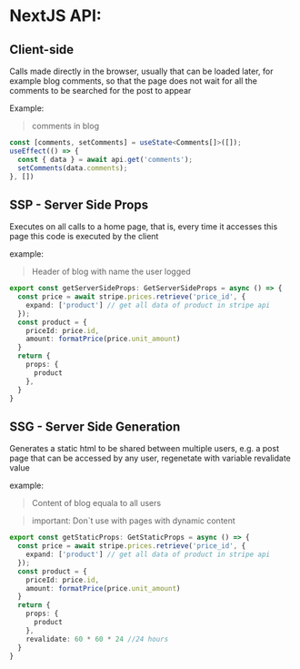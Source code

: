 
# NextJS API:

## Client-side
Calls made directly in the browser, usually that can be loaded later, for example blog comments, so that the page does not wait for all the comments to be searched for the post to appear

Example: 
> comments in blog

```typescript
const [comments, setComments] = useState<Comments[]>([]);
useEffect(() => {
  const { data } = await api.get('comments');
  setComments(data.comments);
}, [])
```

## SSP - Server Side Props
Executes on all calls to a home page, that is, every time it accesses this page this code is executed by the client

example:
> Header of blog with name the user logged

```typescript
export const getServerSideProps: GetServerSideProps = async () => {
  const price = await stripe.prices.retrieve('price_id', {
    expand: ['product'] // get all data of product in stripe api
  });
  const product = {
    priceId: price.id,
    amount: formatPrice(price.unit_amount)
  }
  return {
    props: {
      product
    },
  }
}
```

## SSG - Server Side Generation
Generates a static html to be shared between multiple users, e.g. a post page that can be accessed by any user, regenetate with variable revalidate value

example:
> Content of blog equala to all users

> important:  Don`t use with pages with dynamic content

```typescript
export const getStaticProps: GetStaticProps = async () => {
  const price = await stripe.prices.retrieve('price_id', {
    expand: ['product'] // get all data of product in stripe api
  });
  const product = {
    priceId: price.id,
    amount: formatPrice(price.unit_amount)
  }
  return {
    props: {
      product
    },
    revalidate: 60 * 60 * 24 //24 hours
  }
}
```